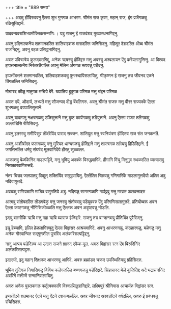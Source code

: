 +++
title = "889 समय"

+++
अदन्नु हॊंदिरुववनु ऎल्ला शुभ गुणगळ आभरण. श्रीमंत राज कृष्ण, महान् राज, ईग प्रजॆगळन्नु रक्षिसुत्तिद्दानॆ.

यादवन्यवराशिभवमौक्तिकसन्मणिः । यदु राजनु ई राजवंशद मुख्यस्थनागिद्दनु.

अवनु हदिनाल्कनॆय शतमानदल्लि शालिवाहशक मासदल्लि जनिसिदनु. महिशूर देशदल्लि ऒब्ब श्रीमंत राजनिद्दनु, अवनु बहळ प्रसिद्धनागिद्दनु.

अवरु पवित्रात्रेय कुलदवरागिद्दु, अनेक ऋषरन्नु हॊंदिद्दरु मत्तु अवरन्नु अश्वलायन ऎंदु करॆयलागुत्तित्तु. आ विश्वद इप्पत्तनाल्कनॆय निरंतरतॆयल्लि अवनु मेलिन अंगगळ रूपवन्नु पडॆदनु.

इप्पत्तॊंबत्तने शतमानदल्लि, शलिवाहशकवन्नु पुनःस्थापिसलायितु. श्रीकृष्णन ई राजनु तन्न जीवनद एळने तिंगळल्लि जनिसिदनु.

मोचारद कीळु मातुगळ रुचिये बेरॆ. ख्यातिय हूवुगळ परिमळ मत्तु चंद्रन परिमळ

अवरु दयॆ, औदार्य, लभ्यतॆ मत्तु सौजन्यद दॊड्ड बॆंबलिगरु. अवनु श्रीमंत राजरु मत्तु वीरर राज्यक्कॆ ऎल्ला शुभगळन्नु दयपालिसुत्तानॆ.

अवनु यावागलू नक्षत्रगळन्नु उळिसुत्तानॆ मत्तु दुष्ट कार्यगळन्नु तडॆयुत्तानॆ. अवनु ऎल्ला राजर तलॆगळन्नु अल्लाडिसि बेयिसिदनु.

अवनु इतररन्नु समीपिसुव तॊंदरॆयिंद पाराद सज्जन. शांतियुत मत्तु स्वनियंत्रण हॊंदिरुव राज संत जनकनंतॆ.

अवनु आशीर्वादद फलगळन्नु मत्तु मुरियद धान्यगळन्नु हॊंदिद्दानॆ मत्तु शास्त्रगळ तलॆयन्नु हिडिदिद्दानॆ. ई जगत्तिनल्लि धर्मवु संघर्षद मूलवागिदॆये हॊरतु सुळ्ळल्ल.

आकाशवु बॆळकिनिंद माडल्पट्टिदॆ, मत्तु भूमियु अदक्कॆ विरुद्धवागिदॆ. हीगागि मिंचु मिनुगुव स्थळदल्लि व्यत्यासवु निराकारवागिरुत्तदॆ.

नंतर चिन्नद जलपातवु विद्युत् शक्तियिंद समृद्धवायितु. ऎल्लॆल्लि चिन्नवन्नु गणिगारिकॆ माडलागुत्तदॆयो अल्लि अदु नदियागुत्तदॆ.

अवळन्नु राणियन्नागि माडिद वसुमतिये अदु. नदिगळु सागरगळागि मार्पट्टवु मत्तु मरवरु फलवत्तादरु

आत्मवु संतोषदल्लि तॊडगबेकु मत्तु जनरन्नु संतोषवन्नु पडॆयुववरु ऎंदु परिगणिसलागुत्तदॆ. प्रतियॊब्बरू अवन ऎल्ला कष्टगळन्नु नीगिसिकॊळ्ळलि मत्तु ऎल्लरू अवन अदृष्टवन्नु नोडलि.

इदन्नु वाल्मीकि ऋषि मत्तु महा ऋषि व्यासरु हेळिद्दारॆ. राजनु तन्न वाग्दानवन्नु प्रीतियिंद पूरैसिदनु.

इन्नू हॆच्चागि, इल्लि हेळलागिरुवुदु ऎल्ला विद्वांसर आश्रयवागिदॆ. अवनु आभरणगळु, कंठहारगळु, बळॆगळु मत्तु अनेक गौरवान्वित सद्गुणशील पुत्ररिंद अलंकरिसल्पट्टिद्दनु.

नानु आश्रय पडॆदिरुव आ उदात्त राजने ज्ञानद एकैक मूल. अवरु विद्वांसर रत्न ऎंब बिरुदिनिंद अलंकरिसल्पट्टरु.

इदल्लदॆ, इदु महान् शिक्षकर आभरणवू आगिदॆ. अवरु ब्रह्मांडद चक्रद उपस्थितियन्नु ग्रहिसिदरु.

भूमिय तुदिगळ निवासिगळु विविध कलॆगळल्लि बण्णगळन्नु पडॆदिद्दारॆ. सिंहासनद मेलॆ कुळितिद्द अदे भद्रासननिंद अवरिगॆ मत्तॊम्मॆ सन्मानिसलायितु.

अवरु अनेक पुस्तकगळ कर्तृत्वक्कागि विश्वप्रसिद्धरागिद्दारॆ. लक्ष्मिपुरं श्रीनिवास आचार्यरु विद्वांसर रत्न.

इप्पत्तॊंदने शतमानद ऐदने मत्तु ऎंटने दशकगळल्लि. अवर जीवनद अरवत्तॊंदने वर्षदल्लि, अवरु ई प्रबंधवन्नु रचिसिदरु.

